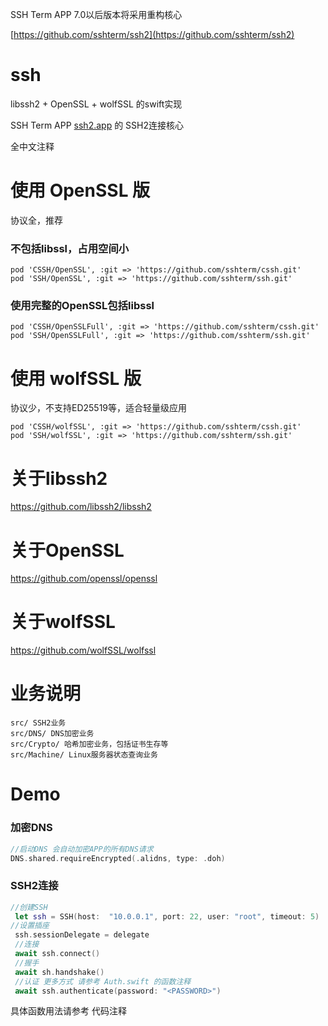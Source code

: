 SSH Term APP 7.0以后版本将采用重构核心

[https://github.com/sshterm/ssh2](https://github.com/sshterm/ssh2)


# ssh
libssh2 + OpenSSL + wolfSSL 的swift实现

SSH Term APP [ssh2.app](https://ssh2.app/) 的 SSH2连接核心

全中文注释

# 使用 OpenSSL 版
协议全，推荐

### 不包括libssl，占用空间小
```
pod 'CSSH/OpenSSL', :git => 'https://github.com/sshterm/cssh.git'
pod 'SSH/OpenSSL', :git => 'https://github.com/sshterm/ssh.git'
```

### 使用完整的OpenSSL包括libssl
```
pod 'CSSH/OpenSSLFull', :git => 'https://github.com/sshterm/cssh.git'
pod 'SSH/OpenSSLFull', :git => 'https://github.com/sshterm/ssh.git'
```

# 使用 wolfSSL 版
协议少，不支持ED25519等，适合轻量级应用
```
pod 'CSSH/wolfSSL', :git => 'https://github.com/sshterm/cssh.git'
pod 'SSH/wolfSSL', :git => 'https://github.com/sshterm/ssh.git'
```

# 关于libssh2

https://github.com/libssh2/libssh2

# 关于OpenSSL

https://github.com/openssl/openssl

# 关于wolfSSL

https://github.com/wolfSSL/wolfssl

# 业务说明
    src/ SSH2业务
    src/DNS/ DNS加密业务
    src/Crypto/ 哈希加密业务，包括证书生存等
    src/Machine/ Linux服务器状态查询业务


# Demo

### 加密DNS
```swift
//启动DNS 会自动加密APP的所有DNS请求
DNS.shared.requireEncrypted(.alidns, type: .doh)
```

### SSH2连接
```swift
//创建SSH
 let ssh = SSH(host:  "10.0.0.1", port: 22, user: "root", timeout: 5)
//设置插座
 ssh.sessionDelegate = delegate
 //连接
 await ssh.connect()
 //握手
 await sh.handshake()
 //认证 更多方式 请参考 Auth.swift 的函数注释
 await ssh.authenticate(password: "<PASSWORD>")
```

具体函数用法请参考 代码注释